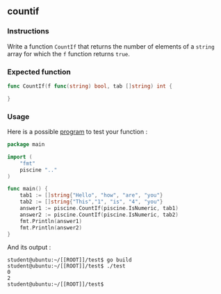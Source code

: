 ## countif

### Instructions

Write a function `CountIf` that returns the number of elements of a `string` array for which the `f` function returns `true`.

### Expected function

```go
func CountIf(f func(string) bool, tab []string) int {

}
```

### Usage

Here is a possible [program](TODO-LINK) to test your function :

```go
package main

import (
	"fmt"
	piscine ".."
)

func main() {
	tab1 := []string{"Hello", "how", "are", "you"}
	tab2 := []string{"This","1", "is", "4", "you"}
	answer1 := piscine.CountIf(piscine.IsNumeric, tab1)
	answer2 := piscine.CountIf(piscine.IsNumeric, tab2)
	fmt.Println(answer1)
	fmt.Println(answer2)
}
```

And its output :

```console
student@ubuntu:~/[[ROOT]]/test$ go build
student@ubuntu:~/[[ROOT]]/test$ ./test
0
2
student@ubuntu:~/[[ROOT]]/test$
```
